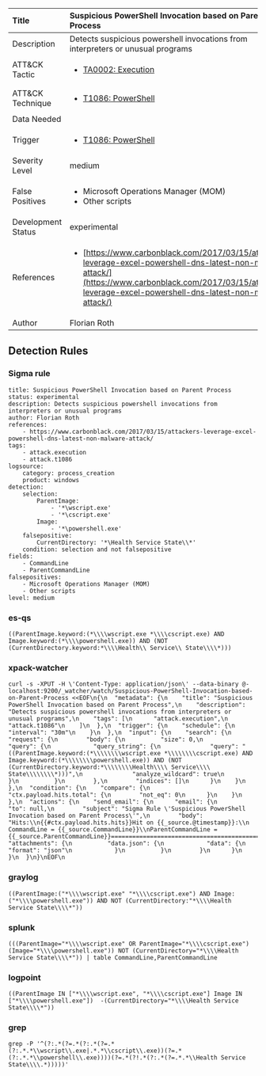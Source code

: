 | Title                | Suspicious PowerShell Invocation based on Parent Process                                                                                                                                                 |
|:---------------------|:------------------------------------------------------------------------------------------------------------------------------------------------------------|
| Description          | Detects suspicious powershell invocations from interpreters or unusual programs                                                                                                                                           |
| ATT&amp;CK Tactic    | <ul><li>[TA0002: Execution](https://attack.mitre.org/tactics/TA0002)</li></ul>  |
| ATT&amp;CK Technique | <ul><li>[T1086: PowerShell](https://attack.mitre.org/techniques/T1086)</li></ul>                             |
| Data Needed          | <ul></ul>                                                         |
| Trigger              | <ul><li>[T1086: PowerShell](../Triggers/T1086.md)</li></ul>  |
| Severity Level       | medium                                                                                                                                                 |
| False Positives      | <ul><li>Microsoft Operations Manager (MOM)</li><li>Other scripts</li></ul>                                                                  |
| Development Status   | experimental                                                                                                                                                |
| References           | <ul><li>[https://www.carbonblack.com/2017/03/15/attackers-leverage-excel-powershell-dns-latest-non-malware-attack/](https://www.carbonblack.com/2017/03/15/attackers-leverage-excel-powershell-dns-latest-non-malware-attack/)</li></ul>                                                          |
| Author               | Florian Roth                                                                                                                                                |


## Detection Rules

### Sigma rule

```
title: Suspicious PowerShell Invocation based on Parent Process
status: experimental
description: Detects suspicious powershell invocations from interpreters or unusual programs
author: Florian Roth
references:
    - https://www.carbonblack.com/2017/03/15/attackers-leverage-excel-powershell-dns-latest-non-malware-attack/
tags:
    - attack.execution
    - attack.t1086
logsource:
    category: process_creation
    product: windows
detection:
    selection:
        ParentImage:
            - '*\wscript.exe'
            - '*\cscript.exe'
        Image:
            - '*\powershell.exe'
    falsepositive:
        CurrentDirectory: '*\Health Service State\\*'
    condition: selection and not falsepositive
fields:
    - CommandLine
    - ParentCommandLine
falsepositives:
    - Microsoft Operations Manager (MOM)
    - Other scripts
level: medium

```





### es-qs
    
```
((ParentImage.keyword:(*\\\\wscript.exe *\\\\cscript.exe) AND Image.keyword:(*\\\\powershell.exe)) AND (NOT (CurrentDirectory.keyword:*\\\\Health\\ Service\\ State\\\\*)))
```


### xpack-watcher
    
```
curl -s -XPUT -H \'Content-Type: application/json\' --data-binary @- localhost:9200/_watcher/watch/Suspicious-PowerShell-Invocation-based-on-Parent-Process <<EOF\n{\n  "metadata": {\n    "title": "Suspicious PowerShell Invocation based on Parent Process",\n    "description": "Detects suspicious powershell invocations from interpreters or unusual programs",\n    "tags": [\n      "attack.execution",\n      "attack.t1086"\n    ]\n  },\n  "trigger": {\n    "schedule": {\n      "interval": "30m"\n    }\n  },\n  "input": {\n    "search": {\n      "request": {\n        "body": {\n          "size": 0,\n          "query": {\n            "query_string": {\n              "query": "((ParentImage.keyword:(*\\\\\\\\wscript.exe *\\\\\\\\cscript.exe) AND Image.keyword:(*\\\\\\\\powershell.exe)) AND (NOT (CurrentDirectory.keyword:*\\\\\\\\Health\\\\ Service\\\\ State\\\\\\\\*)))",\n              "analyze_wildcard": true\n            }\n          }\n        },\n        "indices": []\n      }\n    }\n  },\n  "condition": {\n    "compare": {\n      "ctx.payload.hits.total": {\n        "not_eq": 0\n      }\n    }\n  },\n  "actions": {\n    "send_email": {\n      "email": {\n        "to": null,\n        "subject": "Sigma Rule \'Suspicious PowerShell Invocation based on Parent Process\'",\n        "body": "Hits:\\n{{#ctx.payload.hits.hits}}Hit on {{_source.@timestamp}}:\\n      CommandLine = {{_source.CommandLine}}\\nParentCommandLine = {{_source.ParentCommandLine}}================================================================================\\n{{/ctx.payload.hits.hits}}",\n        "attachments": {\n          "data.json": {\n            "data": {\n              "format": "json"\n            }\n          }\n        }\n      }\n    }\n  }\n}\nEOF\n
```


### graylog
    
```
((ParentImage:("*\\\\wscript.exe" "*\\\\cscript.exe") AND Image:("*\\\\powershell.exe")) AND NOT (CurrentDirectory:"*\\\\Health Service State\\\\*"))
```


### splunk
    
```
(((ParentImage="*\\\\wscript.exe" OR ParentImage="*\\\\cscript.exe") (Image="*\\\\powershell.exe")) NOT (CurrentDirectory="*\\\\Health Service State\\\\*")) | table CommandLine,ParentCommandLine
```


### logpoint
    
```
((ParentImage IN ["*\\\\wscript.exe", "*\\\\cscript.exe"] Image IN ["*\\\\powershell.exe"])  -(CurrentDirectory="*\\\\Health Service State\\\\*"))
```


### grep
    
```
grep -P '^(?:.*(?=.*(?:.*(?=.*(?:.*.*\\wscript\\.exe|.*.*\\cscript\\.exe))(?=.*(?:.*.*\\powershell\\.exe))))(?=.*(?!.*(?:.*(?=.*.*\\Health Service State\\\\.*)))))'
```



